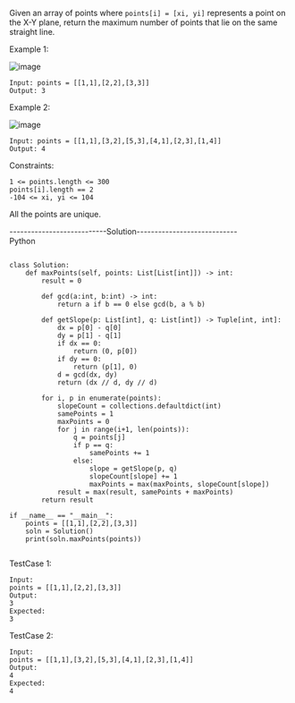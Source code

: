 Given an array of points where ```points[i] = [xi, yi]``` represents a point on the X-Y plane, return the maximum number of points that lie on the same straight line.



Example 1:

![image](https://user-images.githubusercontent.com/22728867/211199987-9b996893-c595-4246-bb23-2debe65d2b1d.png)
```
Input: points = [[1,1],[2,2],[3,3]]
Output: 3
```

Example 2:

![image](https://user-images.githubusercontent.com/22728867/211200006-29e1f427-1bbb-49b9-94f5-24c69b5e24bd.png)
```
Input: points = [[1,1],[3,2],[5,3],[4,1],[2,3],[1,4]]
Output: 4
```` 

Constraints: <br/>
```
1 <= points.length <= 300
points[i].length == 2
-104 <= xi, yi <= 104
```
All the points are unique.<br/>

---------------------------Solution----------------------------<br/>
Python

```

class Solution:
    def maxPoints(self, points: List[List[int]]) -> int:
        result = 0

        def gcd(a:int, b:int) -> int:
            return a if b == 0 else gcd(b, a % b)
        
        def getSlope(p: List[int], q: List[int]) -> Tuple[int, int]:
            dx = p[0] - q[0]
            dy = p[1] - q[1]
            if dx == 0:
                return (0, p[0])
            if dy == 0:
                return (p[1], 0)
            d = gcd(dx, dy)
            return (dx // d, dy // d)
        
        for i, p in enumerate(points):
            slopeCount = collections.defaultdict(int)
            samePoints = 1
            maxPoints = 0
            for j in range(i+1, len(points)):
                q = points[j]
                if p == q:
                    samePoints += 1
                else:
                    slope = getSlope(p, q)
                    slopeCount[slope] += 1
                    maxPoints = max(maxPoints, slopeCount[slope])
            result = max(result, samePoints + maxPoints)  
        return result

if __name__ == "__main__":
    points = [[1,1],[2,2],[3,3]]
    soln = Solution()
    print(soln.maxPoints(points))
    
```

TestCase 1:
```
Input:
points = [[1,1],[2,2],[3,3]]
Output:
3
Expected:
3
```

TestCase 2:
```
Input:
points = [[1,1],[3,2],[5,3],[4,1],[2,3],[1,4]]
Output:
4
Expected:
4
```

